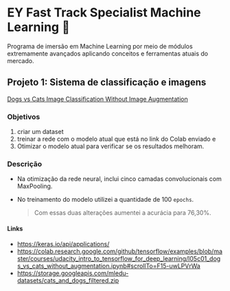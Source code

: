 # EY Fast Track Specialist Machine Learning :rocket:

Programa de imersão em Machine Learning por meio de módulos extremamente
avançados aplicando conceitos e ferramentas atuais do mercado.

## Projeto 1: Sistema de classificação e imagens

[Dogs vs Cats Image Classification Without Image Augmentation](https://github.com/htmribeiro/machine-learning-EY/blob/main/projeto-1-sistema-de-classificacao-de-imagens/dogs_vs_cats_without_augmentation.ipynb)

### Objetivos

1) criar um dataset
2) treinar a rede com o modelo atual que está no link do Colab enviado e 
3) Otimizar o modelo atual para verificar se os resultados melhoram.

### Descrição

* Na otimização da rede neural, inclui cinco camadas convolucionais com MaxPooling.
* No treinamento do modelo utilizei a quantidade de 100 `epochs`.

  > Com essas duas alterações aumentei a acurácia para 76,30%.

#### Links

* <https://keras.io/api/applications/>
* <https://colab.research.google.com/github/tensorflow/examples/blob/master/courses/udacity_intro_to_tensorflow_for_deep_learning/l05c01_dogs_vs_cats_without_augmentation.ipynb#scrollTo=F15-uwLPVrWa>
* <https://storage.googleapis.com/mledu-datasets/cats_and_dogs_filtered.zip>
